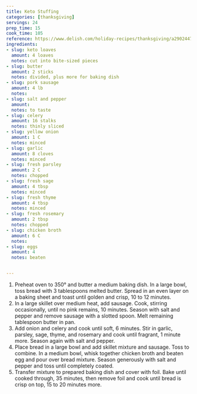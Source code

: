 ```yaml
---
title: Keto Stuffing
categories: [thanksgiving]
servings: 24
prep_time: 15
cook_time: 105
reference: https://www.delish.com/holiday-recipes/thanksgiving/a29024474/keto-stuffing-recipe/
ingredients:
- slug: keto loaves
  amount: 4 loaves
  notes: cut into bite-sized pieces
- slug: butter
  amount: 2 sticks
  notes: divided, plus more for baking dish
- slug: pork sausage
  amount: 4 lb
  notes:
- slug: salt and pepper
  amount:
  notes: to taste
- slug: celery
  amount: 16 stalks
  notes: thinly sliced
- slug: yellow onion
  amount: 1 C
  notes: minced
- slug: garlic
  amount: 8 cloves
  notes: minced
- slug: fresh parsley
  amount: 2 C
  notes: chopped
- slug: fresh sage
  amount: 4 tbsp
  notes: minced
- slug: fresh thyme
  amount: 4 tbsp
  notes: minced
- slug: fresh rosemary
  amount: 2 tbsp
  notes: chopped
- slug: chicken broth
  amount: 6 C
  notes:
- slug: eggs
  amount: 4
  notes: beaten


---
```


1. Preheat oven to 350° and butter a medium baking dish. In a large bowl, toss bread with 3 tablespoons melted butter. Spread in an even layer on a baking sheet and toast until golden and crisp, 10 to 12 minutes.
2. In a large skillet over medium heat, add sausage. Cook, stirring occasionally, until no pink remains, 10 minutes. Season with salt and pepper and remove sausage with a slotted spoon. Melt remaining tablespoon butter in pan.
3. Add onion and celery and cook until soft, 6 minutes. Stir in garlic, parsley, sage, thyme, and rosemary and cook until fragrant, 1 minute more. Season again with salt and pepper.
4. Place bread in a large bowl and add skillet mixture and sausage. Toss to combine. In a medium bowl, whisk together chicken broth and beaten egg and pour over bread mixture. Season generously with salt and pepper and toss until completely coated.
5. Transfer mixture to prepared baking dish and cover with foil. Bake until cooked through, 35 minutes, then remove foil and cook until bread is crisp on top, 15 to 20 minutes more.

